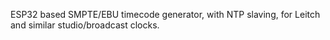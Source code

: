 ESP32 based SMPTE/EBU timecode generator, with NTP slaving, for Leitch and similar studio/broadcast clocks.
